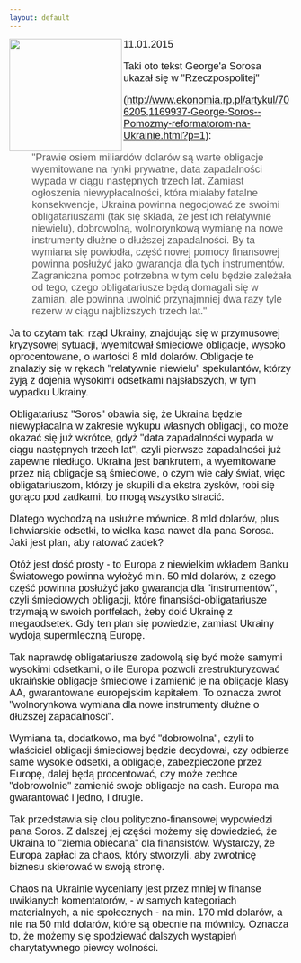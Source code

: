 ```yaml
---
layout: default
---
```

<img src="{{site.baseurl}}\articles\pictures\465.soros.jpg" align=left width="200"><!--219-->
<p style="margin: 0px 0px 18px; font-size: 18px; font-family: Helvetica;">11.01.2015</p>
<p style="margin: 0px 0px 18px; font-size: 18px; font-family: Helvetica;">Taki oto tekst George'a Sorosa ukazał się w "Rzeczpospolitej"</p>
<p style="margin: 0px 0px 18px; font-size: 18px; font-family: Helvetica;">(<a href="http://www.ekonomia.rp.pl/artykul/706205,1169937-George-Soros--Pomozmy-reformatorom-na-Ukrainie.html?p=1">http://www.ekonomia.rp.pl/artykul/706205,1169937-George-Soros--Pomozmy-reformatorom-na-Ukrainie.html?p=1</a>):</p>
<blockquote style="margin: 0 0 0 40px; border: none; padding: 0px;"><p style="margin: 0px 0px 18px; font-size: 18px; font-family: Helvetica;">"Prawie osiem miliardów dolarów są warte obligacje wyemitowane na rynki prywatne, data zapadalności wypada w ciągu następnych trzech lat. Zamiast ogłoszenia niewypłacalności, która miałaby fatalne konsekwencje, Ukraina powinna negocjować ze swoimi obligatariuszami (tak się składa, że jest ich relatywnie niewielu), dobrowolną, wolnorynkową wymianę na nowe instrumenty dłużne o dłuższej zapadalności. By ta wymiana się powiodła, część nowej pomocy finansowej powinna posłużyć jako gwarancja dla tych instrumentów. Zagraniczna pomoc potrzebna w tym celu będzie zależała od tego, czego obligatariusze będą domagali się w zamian, ale powinna uwolnić przynajmniej dwa razy tyle rezerw w ciągu najbliższych trzech lat."</p></blockquote>
<p style="margin: 0px 0px 18px; font-size: 18px; font-family: Helvetica;">Ja to czytam tak: rząd Ukrainy, znajdując się w przymusowej kryzysowej sytuacji, wyemitował śmieciowe obligacje, wysoko oprocentowane, o wartości 8 mld dolarów. Obligacje te znalazły się w rękach "relatywnie niewielu" spekulantów, którzy żyją z dojenia wysokimi odsetkami najsłabszych, w tym wypadku Ukrainy.</p>
<p style="margin: 0px 0px 18px; font-size: 18px; font-family: Helvetica;">Obligatariusz "Soros" obawia się, że Ukraina będzie niewypłacalna w zakresie wykupu własnych obligacji, co może okazać się już wkrótce, gdyż "data zapadalności wypada w ciągu następnych trzech lat", czyli pierwsze zapadalności już zapewne niedługo. Ukraina jest bankrutem, a wyemitowane przez nią obligacje są śmieciowe, o czym wie cały świat, więc obligatariuszom, którzy je skupili dla ekstra zysków, robi się gorąco pod zadkami, bo mogą wszystko stracić.</p>
<p style="margin: 0px 0px 18px; font-size: 18px; font-family: Helvetica;">Dlatego wychodzą na usłużne mównice. 8 mld dolarów, plus lichwiarskie odsetki, to wielka kasa nawet dla pana Sorosa. Jaki jest plan, aby ratować zadek?</p>
<p style="margin: 0px 0px 18px; font-size: 18px; font-family: Helvetica;">Otóż jest dość prosty - to Europa z niewielkim wkładem Banku Światowego powinna wyłożyć min. 50 mld dolarów, z czego część powinna posłużyć jako gwarancja dla "instrumentów", czyli śmieciowych obligacji, które finansiści-obligatariusze trzymają w swoich portfelach, żeby doić Ukrainę z megaodsetek. Gdy ten plan się powiedzie, zamiast Ukrainy wydoją supermleczną Europę.</p>
<p style="margin: 0px 0px 18px; font-size: 18px; font-family: Helvetica;">Tak naprawdę obligatariusze zadowolą się być może samymi wysokimi odsetkami, o ile Europa pozwoli zrestrukturyzować ukraińskie obligacje śmieciowe i zamienić je na obligacje klasy AA, gwarantowane europejskim kapitałem. To oznacza zwrot "wolnorynkowa wymiana dla nowe instrumenty dłużne o dłuższej zapadalności".</p>
<p style="margin: 0px 0px 18px; font-size: 18px; font-family: Helvetica;">Wymiana ta, dodatkowo, ma być "dobrowolna", czyli to właściciel obligacji śmieciowej będzie decydował, czy odbierze same wysokie odsetki, a obligacje, zabezpieczone przez Europę, dalej będą procentować, czy może zechce "dobrowolnie" zamienić swoje obligacje na cash. Europa ma gwarantować i jedno, i drugie.</p>
<p style="margin: 0px 0px 18px; font-size: 18px; font-family: Helvetica;">Tak przedstawia się clou polityczno-finansowej wypowiedzi pana Soros. Z dalszej jej części możemy się dowiedzieć, że Ukraina to "ziemia obiecana" dla finansistów. Wystarczy, że Europa zapłaci za chaos, który stworzyli, aby zwrotnicę biznesu skierować w swoją stronę.</p>
<p style="margin: 0px 0px 18px; font-size: 18px; font-family: Helvetica;">Chaos na Ukrainie wyceniany jest przez mniej w finanse uwikłanych komentatorów, - w samych kategoriach materialnych, a nie społecznych - na min. 170 mld dolarów, a nie na 50 mld dolarów, które są obecnie na mównicy. Oznacza to, że możemy się spodziewać dalszych wystąpień charytatywnego piewcy wolności.</p>
